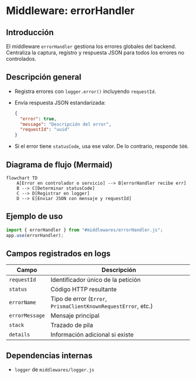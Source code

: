 # Middleware: errorHandler

## Introducción

El middleware `errorHandler` gestiona los errores globales del backend.  
Centraliza la captura, registro y respuesta JSON para todos los errores no controlados.

## Descripción general

- Registra errores con `logger.error()` incluyendo `requestId`.
- Envía respuesta JSON estandarizada:

  ```json
  {
    "error": true,
    "message": "Descripción del error",
    "requestId": "uuid"
  }
  ```

- Si el error tiene `statusCode`, usa ese valor. De lo contrario, responde `500`.

## Diagrama de flujo (Mermaid)

```mermaid
flowchart TD
    A[Error en controlador o servicio] --> B[errorHandler recibe err]
    B --> C[Determinar statusCode]
    C --> D[Registrar en logger]
    D --> E[Enviar JSON con mensaje y requestId]
```

## Ejemplo de uso

```js
import { errorHandler } from "#middlewares/errorHandler.js";
app.use(errorHandler);
```

## Campos registrados en logs

| Campo          | Descripción                                                    |
| -------------- | -------------------------------------------------------------- |
| `requestId`    | Identificador único de la petición                             |
| `status`       | Código HTTP resultante                                         |
| `errorName`    | Tipo de error (`Error`, `PrismaClientKnownRequestError`, etc.) |
| `errorMessage` | Mensaje principal                                              |
| `stack`        | Trazado de pila                                                |
| `details`      | Información adicional si existe                                |

## Dependencias internas

- `logger` de `middlewares/logger.js`
